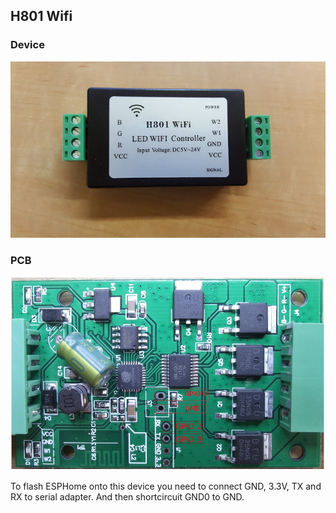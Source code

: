 ## H801 Wifi ##

### Device ###

![links](https://github.com/Floppe/esphome_h801/blob/main/img/H801_device.jpg?raw=true)

### PCB ###

![links](https://github.com/Floppe/esphome_h801/blob/main/img/H801_PCB.jpg?raw=true)

To flash ESPHome onto this device you need to connect GND, 3.3V, TX and RX to serial adapter. And then shortcircuit GND0 to GND.
